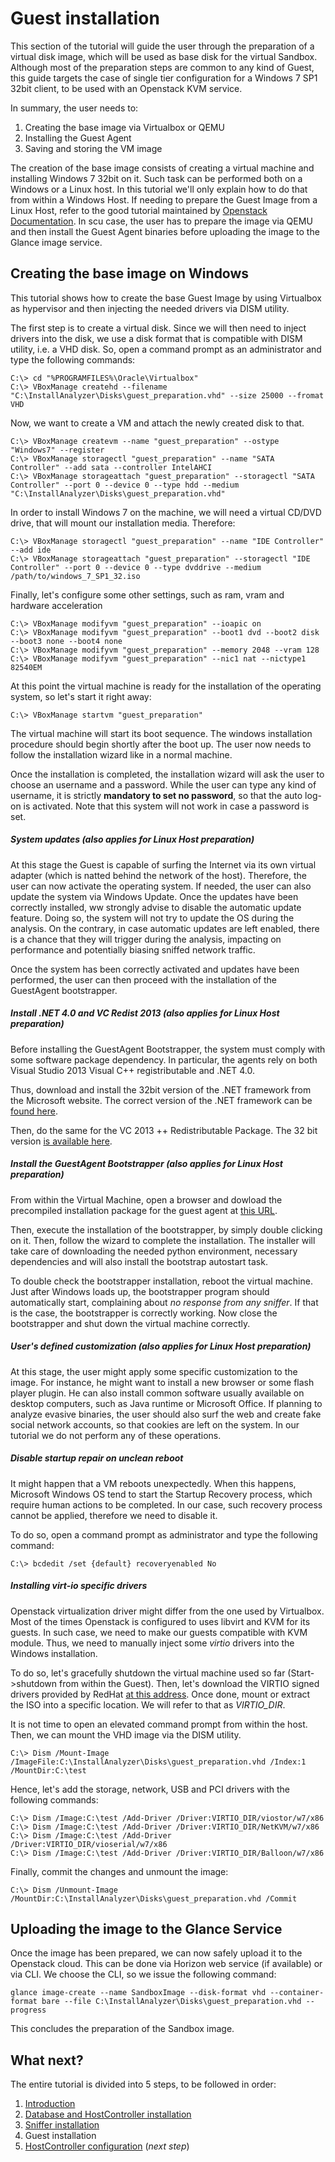 # Guest installation
This section of the tutorial will guide the user through the preparation of a virtual disk image, which will be used as base disk for the virtual Sandbox.
Although most of the preparation steps are common to any kind of Guest, this guide targets the case of single tier configuration for a Windows 7 SP1 32bit client, to be used with an Openstack KVM service.

In summary, the user needs to:

1. Creating the base image via Virtualbox or QEMU
1. Installing the Guest Agent
1. Saving and storing the VM image

The creation of the base image consists of creating a virtual machine and installing Windows 7 32bit on it. 
Such task can be performed both on a Windows or a Linux host. In this tutorial we'll only explain how to do that from within a Windows Host.
If needing to prepare the Guest Image from a Linux Host, refer to the good tutorial maintained by [Openstack Documentation](https://docs.openstack.org/image-guide/windows-image.html). 
In scu case, the user has to prepare the image via QEMU and then install the Guest Agent binaries before uploading the image to the Glance image service.

## Creating the base image on Windows
This tutorial shows how to create the base Guest Image by using Virtualbox as hypervisor and then injecting the needed drivers via DISM utility.

The first step is to create a virtual disk. Since we will then need to inject drivers into the disk, we use a disk format that is compatible with DISM utility, i.e. a VHD disk. 
So, open a command prompt as an administrator and type the following commands:

```
C:\> cd "%PROGRAMFILES%\Oracle\Virtualbox"
C:\> VBoxManage createhd --filename "C:\InstallAnalyzer\Disks\guest_preparation.vhd" --size 25000 --fromat VHD
```

Now, we want to create a VM and attach the newly created disk to that.

```
C:\> VBoxManage createvm --name "guest_preparation" --ostype "Windows7" --register
C:\> VBoxManage storagectl "guest_preparation" --name "SATA Controller" --add sata --controller IntelAHCI
C:\> VBoxManage storageattach "guest_preparation" --storagectl "SATA Controller" --port 0 --device 0 --type hdd --medium "C:\InstallAnalyzer\Disks\guest_preparation.vhd"
```

In order to install Windows 7 on the machine, we will need a virtual CD/DVD drive, that will mount our installation media. Therefore:

```
C:\> VBoxManage storagectl "guest_preparation" --name "IDE Controller" --add ide
C:\> VBoxManage storageattach "guest_preparation" --storagectl "IDE Controller" --port 0 --device 0 --type dvddrive --medium /path/to/windows_7_SP1_32.iso
```

Finally, let's configure some other settings, such as ram, vram and hardware acceleration

```
C:\> VBoxManage modifyvm "guest_preparation" --ioapic on
C:\> VBoxManage modifyvm "guest_preparation" --boot1 dvd --boot2 disk --boot3 none --boot4 none
C:\> VBoxManage modifyvm "guest_preparation" --memory 2048 --vram 128
C:\> VBoxManage modifyvm "guest_preparation" --nic1 nat --nictype1 82540EM
```

At this point the virtual machine is ready for the installation of the operating system, so let's start it right away:

```
C:\> VBoxManage startvm "guest_preparation"
```

The virtual machine will start its boot sequence. The windows installation procedure should begin shortly after the boot up. The user now needs to follow the installation wizard like in a normal machine.

Once the installation is completed, the installation wizard will ask the user to choose an username and a password. While the user can type any kind of username, it is strictly **mandatory to set no password**, so that the auto log-on is activated. Note that this system will not work in case a password is set.

##### System updates (also applies for Linux Host preparation)
At this stage the Guest is capable of surfing the Internet via its own virtual adapter (which is natted behind the network of the host).
Therefore, the user can now activate the operating system. If needed, the user can also update the system via Windows Update. Once the updates have been correctly installed, ww strongly advise to disable the automatic update feature.
Doing so, the system will not try to update the OS during the analysis. On the contrary, in case automatic updates are left enabled, there is a chance that they will trigger during the analysis, impacting on performance and potentially biasing sniffed network traffic.

Once the system has been correctly activated and updates have been performed, the user can then proceed with the installation of the GuestAgent bootstrapper.

##### Install .NET 4.0 and VC Redist 2013 (also applies for Linux Host preparation)
Before installing the GuestAgent Bootstrapper, the system must comply with some software package dependency.
In particular, the agents rely on both Visual Studio 2013 Visual C++ registributable and .NET 4.0.

Thus, download and install the 32bit version of the .NET framework from the Microsoft website. 
The correct version of the .NET framework can be [found here](https://www.microsoft.com/en-us/download/details.aspx?id=17718).

Then, do the same for the VC 2013 ++ Redistributable Package. 
The 32 bit version [is available here](http://download.microsoft.com/download/0/5/6/056dcda9-d667-4e27-8001-8a0c6971d6b1/vcredist_x86.exe).

##### Install the GuestAgent Bootstrapper (also applies for Linux Host preparation)
From within the Virtual Machine, open a browser and dowload the precompiled installation package for the guest agent at [this URL](https://albertogeniola@bitbucket.org/aaltopuppaper/guestagents/raw/0594043ec791e95944487a3646c9994ebf045fd6/ClientBootstrapper/dist/agent_setup.exe). 

Then, execute the installation of the bootstrapper, by simply double clicking on it. Then, follow the wizard to complete the installation. The installer will take care of downloading the needed python environment, necessary dependencies and will also install the bootstrap autostart task.

To double check the bootstrapper installation, reboot the virtual machine. 
Just after Windows loads up, the bootstrapper program should automatically start, complaining about _no response from any sniffer_. 
If that is the case, the bootstrapper is correctly working. 
Now close the bootstrapper and shut down the virtual machine correctly.

##### User's defined customization (also applies for Linux Host preparation)
At this stage, the user might apply some specific customization to the image. For instance, he might want to install a new browser or some flash player plugin. 
He can also install common software usually available on desktop computers, such as Java runtime or Microsoft Office. 
If planning to analyze evasive binaries, the user should also surf the web and create fake social network accounts, so that cookies are left on the system.
In our tutorial we do not perform any of these operations.

##### Disable startup repair on unclean reboot
It might happen that a VM reboots unexpectedly. When this happens, Microsoft Windows OS tend to start the Startup Recovery process, which require human actions to be completed.
In our case, such recovery process cannot be applied, therefore we need to disable it.

To do so, open a command prompt as administrator and type the following command:

```
C:\> bcdedit /set {default} recoveryenabled No
```

##### Installing virt-io specific drivers
Openstack virtualization driver might differ from the one used by Virtualbox. Most of the times Openstack is configured to uses libvirt and KVM for its guests.
In such case, we need to make our guests compatible with KVM module. Thus, we need to manually inject some _virtio_ drivers into the Windows installation.

To do so, let's gracefully shutdown the virtual machine used so far (Start->shutdown from within the Guest).
Then, let's download the VIRTIO signed drivers provided by RedHat [at this address](https://fedorapeople.org/groups/virt/virtio-win/direct-downloads/stable-virtio/virtio-win.iso).
Once done, mount or extract the ISO into a specific location. We will refer to that as _VIRTIO_DIR_.

It is not time to open an elevated command prompt from within the host. Then, we can mount the VHD image via the DISM utility.

```
C:\> Dism /Mount-Image /ImageFile:C:\InstallAnalyzer\Disks\guest_preparation.vhd /Index:1 /MountDir:C:\test
```

Hence, let's add the storage, network, USB and PCI drivers with the following commands:

```
C:\> Dism /Image:C:\test /Add-Driver /Driver:VIRTIO_DIR/viostor/w7/x86
C:\> Dism /Image:C:\test /Add-Driver /Driver:VIRTIO_DIR/NetKVM/w7/x86
C:\> Dism /Image:C:\test /Add-Driver /Driver:VIRTIO_DIR/vioserial/w7/x86
C:\> Dism /Image:C:\test /Add-Driver /Driver:VIRTIO_DIR/Balloon/w7/x86
```

Finally, commit the changes and unmount the image:

```
C:\> Dism /Unmount-Image /MountDir:C:\InstallAnalyzer\Disks\guest_preparation.vhd /Commit
```

## Uploading the image to the Glance Service
Once the image has been prepared, we can now safely upload it to the Openstack cloud. This can be done via Horizon web service (if available) or via CLI. 
We choose the CLI, so we issue the following command:

```
glance image-create --name SandboxImage --disk-format vhd --container-format bare --file C:\InstallAnalyzer\Disks\guest_preparation.vhd --progress
```

This concludes the preparation of the Sandbox image.

## What next?
The entire tutorial is divided into 5 steps, to be followed in order:

1. [Introduction](1_Introduction.md)
1. [Database and HostController installation](2_DB_and_HostController.md)
1. [Sniffer installation](4_Guest.md)
1. Guest installation
1. [HostController configuration](5_Configuration.md) (_next step_)
